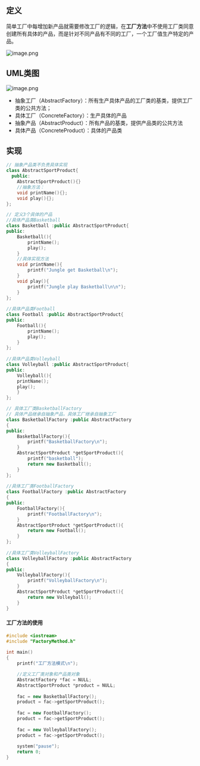 ## 定义

简单工厂中每增加新产品就需要修改工厂的逻辑，在**工厂方法**中不使用工厂类同意创建所有具体的产品，而是针对不同产品有不同的工厂，一个工厂值生产特定的产品。

![image.png](assets/image-20210808173255-fkmyi0k.png)

## UML类图

![image.png](assets/image-20210808173221-s4ddhj9.png)

* 抽象工厂（AbstractFactory）：所有生产具体产品的工厂类的基类，提供工厂类的公共方法；
* 具体工厂（ConcreteFactory）：生产具体的产品
* 抽象产品（AbstractProduct）：所有产品的基类，提供产品类的公共方法
* 具体产品（ConcreteProduct）：具体的产品类

## 实现

```cpp
// 抽象产品类不负责具体实现
class AbstractSportProduct{
  public:
    AbstractSportProduct(){}
    //抽象方法：
    void printName(){};
    void play(){};
};

// 定义3个具体的产品
//具体产品类Basketball
class Basketball :public AbstractSportProduct{
public:
	Basketball(){
		printName();
		play();
	}
	//具体实现方法
	void printName(){
		printf("Jungle get Basketball\n");
	}
	void play(){
		printf("Jungle play Basketball\n\n");
	}
};
 
//具体产品类Football
class Football :public AbstractSportProduct{
public:
	Football(){
		printName();
		play();
	}
};
 
//具体产品类Volleyball
class Volleyball :public AbstractSportProduct{
public:
    Volleyball(){
	printName();
	play();
    }
};

// 具体工厂类BasketballFactory
// 具体产品继承自抽象产品，具体工厂继承自抽象工厂
class BasketballFactory :public AbstractFactory
{
public:
	BasketballFactory(){
		printf("BasketballFactory\n");
	}
	AbstractSportProduct *getSportProduct(){
		printf("basketball");
		return new Basketball();
	}
};
 
//具体工厂类FootballFactory
class FootballFactory :public AbstractFactory
{
public:
	FootballFactory(){
		printf("FootballFactory\n");
	}
	AbstractSportProduct *getSportProduct(){
		return new Football();
	}
};
 
//具体工厂类VolleyballFactory
class VolleyballFactory :public AbstractFactory
{
public:
	VolleyballFactory(){
		printf("VolleyballFactory\n");
	}
	AbstractSportProduct *getSportProduct(){
		return new Volleyball();
	}
}
```

#### 工厂方法的使用

```cpp
#include <iostream>
#include "FactoryMethod.h"
 
int main()
{
	printf("工厂方法模式\n");

	//定义工厂类对象和产品类对象
	AbstractFactory *fac = NULL;
	AbstractSportProduct *product = NULL;
 
	fac = new BasketballFactory();
	product = fac->getSportProduct();
 
	fac = new FootballFactory();
	product = fac->getSportProduct();
 
	fac = new VolleyballFactory();
	product = fac->getSportProduct();
 
	system("pause");
	return 0;
}
```
